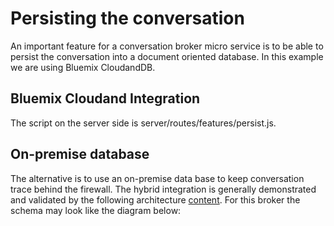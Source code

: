 # Persisting the conversation
An important feature for a conversation broker micro service is to be able to persist the conversation into a document oriented database. In this example we are using Bluemix CloudandDB.

## Bluemix Cloudand Integration
The script on the server side is server/routes/features/persist.js.


## On-premise database
The alternative is to use an on-premise data base to keep conversation trace behind the firewall. The hybrid integration is generally demonstrated and validated by the following architecture [content](https://github.com/ibm-cloud-architecture/refarch-integration). For this broker the schema may look like the diagram below:
